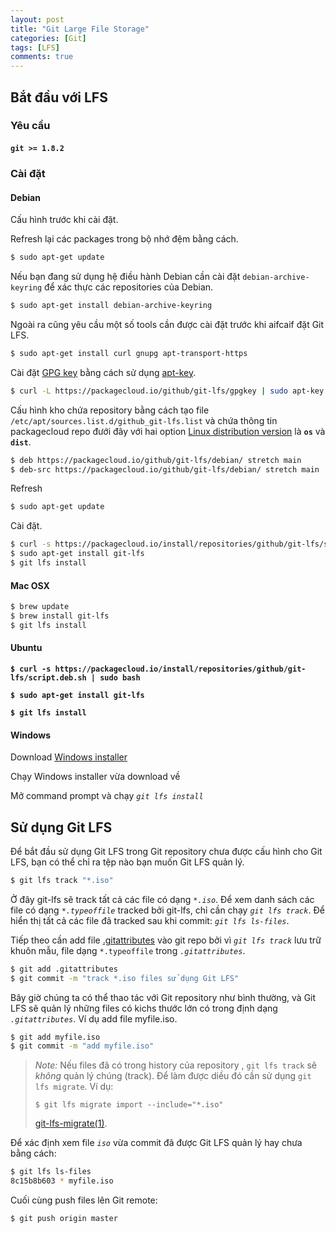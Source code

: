 ```yaml
---
layout: post
title: "Git Large File Storage"
categories: [Git]
tags: [LFS]
comments: true
---
```


<a name="start"></a>

## Bắt đầu với LFS ##

<a name="require"></a>

### Yêu cầu ###

#### `git >= 1.8.2` ####

<a name="setup"></a>

<!--more-->

### Cài đặt ###

<a name="debian-os"></a>

#### Debian ###

Cấu hình trước khi cài đặt.

Refresh lại các packages trong bộ nhớ đệm bằng cách.

```bash
$ sudo apt-get update
```

Nếu bạn đang sử dụng hệ điều hành Debian cần cài đặt `debian-archive-keyring` để xác thực các repositories của Debian.

```bash
$ sudo apt-get install debian-archive-keyring
```

Ngoài ra cũng yêu cầu một số tools cần được cài đặt trước khi aifcaif đặt Git LFS.

```bash
$ sudo apt-get install curl gnupg apt-transport-https
```

Cài đặt [GPG key](https://packagecloud.io/docs#gpg) bằng cách sử dụng [apt-key](http://man.he.net/man8/apt-key).

```bash
$ curl -L https://packagecloud.io/github/git-lfs/gpgkey | sudo apt-key add -
```

Cấu hình kho chứa repository bằng cách tạo file `/etc/apt/sources.list.d/github_git-lfs.list`  và chứa thông tin packagecloud repo đưới đây với hai option [Linux distribution version](https://packagecloud.io/docs#os_distro_version) là **`os`** và **`dist`**.

```bash
$ deb https://packagecloud.io/github/git-lfs/debian/ stretch main
$ deb-src https://packagecloud.io/github/git-lfs/debian/ stretch main
```
Refresh

```bash
$ sudo apt-get update
```
Cài đặt.

```bash
$ curl -s https://packagecloud.io/install/repositories/github/git-lfs/script.deb.sh | sudo bash
$ sudo apt-get install git-lfs
$ git lfs install
```

<a name="macosx"></a>

#### Mac OSX ###

```bash
$ brew update
$ brew install git-lfs
$ git lfs install
```

<a name="ubuntu-os"></a>

#### Ubuntu ###

**```$ curl -s https://packagecloud.io/install/repositories/github/git-lfs/script.deb.sh | sudo bash```**

**```$ sudo apt-get install git-lfs```**

**```$ git lfs install```**

<a name="win"></a>

#### Windows ###

Download [Windows installer](https://github.com/git-lfs/git-lfs/releases)

Chạy Windows installer vừa download về

Mở command prompt và chạy _`git lfs install`_

<a name="using"></a>

## Sử dụng Git LFS ##

Để bắt đầu sử dụng Git LFS trong Git repository chưa được cấu hình cho Git LFS, bạn có thể chỉ ra tệp nào bạn muốn Git LFS quản lý.

```bash
$ git lfs track "*.iso"
```

Ở đây git-lfs sẽ track tất cả các file có dạng _`*.iso`_. Để xem danh sách các file có dạng _`*.typeoffile`_ tracked bởi git-lfs, chỉ cần chạy _`git lfs track`_. Để hiển thị tất cả các file đã tracked sau khi commit: _`git lfs ls-files`_.

Tiếp theo cần add file [.gitattributes](https://git-scm.com/docs/gitattributes) vào git repo bởi vì _`git lfs track`_ lưu trữ khuôn mẫu, file dạng `*.typeoffile` trong _`.gitattributes`_.

```bash
$ git add .gitattributes
$ git commit -m "track *.iso files sử dụng Git LFS"
```

Bây giờ chúng ta có thể thao tác với Git repository như bình thường, và Git LFS sẽ quản lý những files có kichs thước lớn có trong định dạng _`.gitattributes`_. Ví dụ add file myfile.iso.

```bash
$ git add myfile.iso
$ git commit -m "add myfile.iso"
```

> _Note:_ Nếu files đã có trong history của repository , `git lfs
> track` sẽ _không_ quản lý chúng (track). Để làm được diều đó
> cần sử dụng `git lfs migrate`. Ví dụ:
>
> ```
> $ git lfs migrate import --include="*.iso"
> ```
> [git-lfs-migrate(1)](https://github.com/git-lfs/git-lfs/blob/master/docs/man/git-lfs-migrate.1.ronn).

Để xác định xem file _`iso`_ vừa commit đã được Git LFS quản lý hay chưa bằng cách:

```bash
$ git lfs ls-files
8c15b8b603 * myfile.iso
```

Cuối cùng push files lên Git remote:

```bash
$ git push origin master
```

